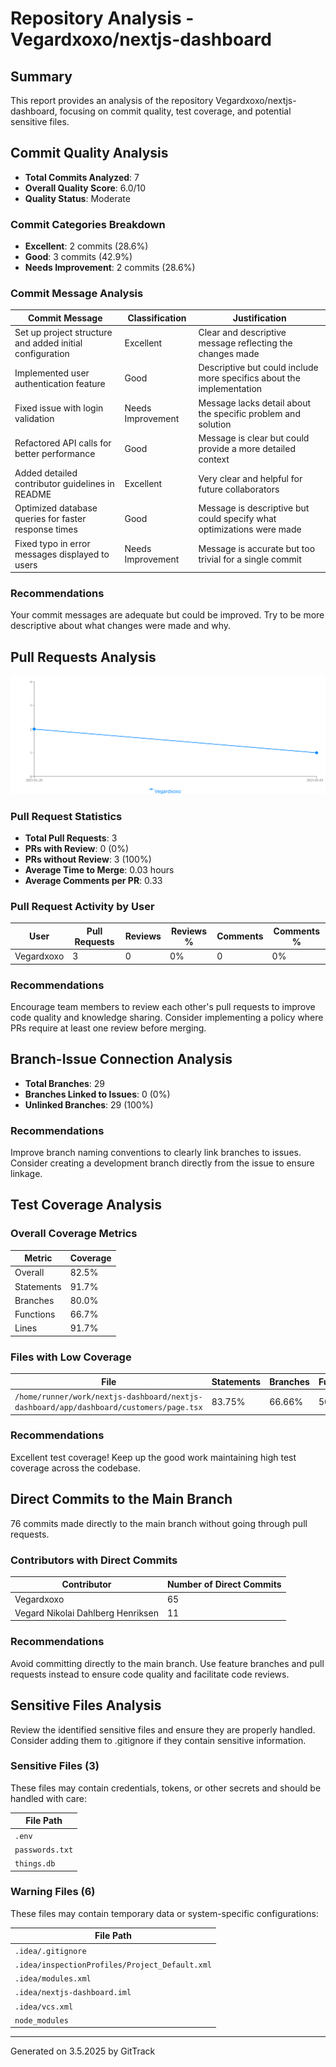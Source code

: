 # Repository Analysis - Vegardxoxo/nextjs-dashboard

## Summary

This report provides an analysis of the repository Vegardxoxo/nextjs-dashboard, focusing on commit quality, test coverage, and potential sensitive files.

## Commit Quality Analysis

- **Total Commits Analyzed**: 7
- **Overall Quality Score**: 6.0/10
- **Quality Status**: Moderate

### Commit Categories Breakdown

- **Excellent**: 2 commits (28.6%)
- **Good**: 3 commits (42.9%)
- **Needs Improvement**: 2 commits (28.6%)

### Commit Message Analysis

| Commit Message | Classification | Justification |
|----------------|----------------|---------------|
| Set up project structure and added initial configuration | Excellent | Clear and descriptive message reflecting the changes made |
| Implemented user authentication feature | Good | Descriptive but could include more specifics about the implementation |
| Fixed issue with login validation | Needs Improvement | Message lacks detail about the specific problem and solution |
| Refactored API calls for better performance | Good | Message is clear but could provide a more detailed context |
| Added detailed contributor guidelines in README | Excellent | Very clear and helpful for future collaborators |
| Optimized database queries for faster response times | Good | Message is descriptive but could specify what optimizations were made |
| Fixed typo in error messages displayed to users | Needs Improvement | Message is accurate but too trivial for a single commit |

### Recommendations

Your commit messages are adequate but could be improved. Try to be more descriptive about what changes were made and why.

## Pull Requests Analysis
    

![Pull Requests Chart](./images/PULL_REQUESTS-Vegardxoxo-nextjs-dashboard-1746273132442.png)

### Pull Request Statistics

- **Total Pull Requests**: 3
- **PRs with Review**: 0 (0%)
- **PRs without Review**: 3 (100%)
- **Average Time to Merge**: 0.03 hours
- **Average Comments per PR**: 0.33

### Pull Request Activity by User

| User | Pull Requests | Reviews | Reviews % | Comments | Comments % |
|------|--------------|---------|-----------|----------|------------|
| Vegardxoxo | 3 | 0 | 0% | 0 | 0% |

### Recommendations

Encourage team members to review each other's pull requests to improve code quality and knowledge sharing. Consider implementing a policy where PRs require at least one review before merging.

## Branch-Issue Connection Analysis

- **Total Branches**: 29
- **Branches Linked to Issues**: 0 (0%)
- **Unlinked Branches**: 29 (100%)

### Recommendations

Improve branch naming conventions to clearly link branches to issues. Consider creating a development branch directly from the issue to ensure linkage.

## Test Coverage Analysis

### Overall Coverage Metrics

| Metric | Coverage |
|--------|----------|
| Overall | 82.5% |
| Statements | 91.7% |
| Branches | 80.0% |
| Functions | 66.7% |
| Lines | 91.7% |

### Files with Low Coverage

| File | Statements | Branches | Functions |
|------|------------|----------|----------|
| `/home/runner/work/nextjs-dashboard/nextjs-dashboard/app/dashboard/customers/page.tsx` | 83.75% | 66.66% | 50% |

### Recommendations

Excellent test coverage! Keep up the good work maintaining high test coverage across the codebase.

## Direct Commits to the Main Branch

76 commits made directly to the main branch without going through pull requests.

### Contributors with Direct Commits

| Contributor | Number of Direct Commits |
|-------------|--------------------------|
| Vegardxoxo | 65 |
| Vegard Nikolai Dahlberg Henriksen | 11 |

### Recommendations

Avoid committing directly to the main branch. Use feature branches and pull requests instead to ensure code quality and facilitate code reviews.

## Sensitive Files Analysis

Review the identified sensitive files and ensure they are properly handled. Consider adding them to .gitignore if they contain sensitive information.

### Sensitive Files (3)

These files may contain credentials, tokens, or other secrets and should be handled with care:

| File Path |
|-----------|
| `.env` |
| `passwords.txt` |
| `things.db` |

### Warning Files (6)

These files may contain temporary data or system-specific configurations:

| File Path |
|-----------|
| `.idea/.gitignore` |
| `.idea/inspectionProfiles/Project_Default.xml` |
| `.idea/modules.xml` |
| `.idea/nextjs-dashboard.iml` |
| `.idea/vcs.xml` |
| `node_modules` |

---
Generated on 3.5.2025 by GitTrack
